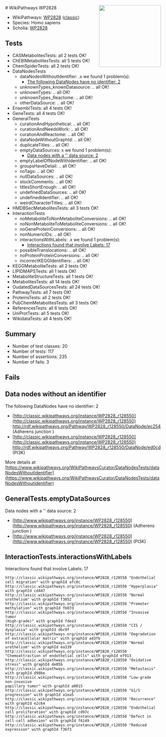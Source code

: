 <img style="float: right; width: 200px" src="https://upload.wikimedia.org/wikipedia/commons/thumb/8/83/Wplogo_with_text_500.png/640px-Wplogo_with_text_500.png" />
# WikiPathways WP2828

* WikiPathways: [WP2828](https://wikipathways.org/pathways/WP2828) ([classic](https://classic.wikipathways.org/instance/WP2828))
* Species: Homo sapiens
* Scholia: [WP2828](https://scholia.toolforge.org/wikipathways/WP2828)
## Tests
* CASMetabolitesTests: all 2 tests OK!
* ChEBIMetabolitesTests: all 5 tests OK!
* ChemSpiderTests: all 2 tests OK!
* DataNodesTests
    * dataNodesWithoutIdentifier: .x we found 1 problem(s):
        * [The following DataNodes have no identifier: 2](#d2d32fa1)
    * unknownTypes_knownDatasource: .. all OK!
    * unknownTypes: .. all OK!
    * unknownTypes_Reactome: .. all OK!
    * otherDataSource: .. all OK!
* EnsemblTests: all 4 tests OK!
* GeneTests: all 4 tests OK!
* GeneralTests
    * curationAndHypothetical: .. all OK!
    * curationAndNeedsWork: .. all OK!
    * curationAndReactome: .. all OK!
    * dataNodeWithoutGraphId: .. all OK!
    * duplicateTitles: .. all OK!
    * emptyDataSources: x we found 1 problem(s):
        * [Data nodes with a '' data source: 2](#3d121fcd)
    * emptyLabelOfNodeWithIdentifier: .. all OK!
    * groupsHaveDetail: .. all OK!
    * noTags: .. all OK!
    * nullDataSources: .. all OK!
    * stockComments: .. all OK!
    * titlesShortEnough: .. all OK!
    * undefinedDataSources: .. all OK!
    * undefinedIdentifier: .. all OK!
    * weirdCharacterTitles: .. all OK!
* HMDBSecMetabolitesTests: all 3 tests OK!
* InteractionTests
    * noMetaboliteToNonMetaboliteConversions: .. all OK!
    * noNonMetaboliteToMetaboliteConversions: .. all OK!
    * noGeneProteinConversions: .. all OK!
    * nonNumericIDs: .. all OK!
    * interactionsWithLabels: .x we found 1 problem(s):
        * [Interactions found that involve Labels: 17](#fe97a8bf)
    * possibleTranslocations: .. all OK!
    * noProteinProteinConversions: .. all OK!
    * incorrectKEGGIdentifiers: .. all OK!
* KEGGMetaboliteTests: all 2 tests OK!
* LIPIDMAPSTests: all 1 tests OK!
* MetaboliteStructureTests: all 1 tests OK!
* MetabolitesTests: all 14 tests OK!
* OudatedDataSourcesTests: all 24 tests OK!
* PathwayTests: all 7 tests OK!
* ProteinsTests: all 2 tests OK!
* PubChemMetabolitesTests: all 3 tests OK!
* ReferencesTests: all 6 tests OK!
* UniProtTests: all 5 tests OK!
* WikidataTests: all 4 tests OK!


## Summary

* Number of test classes: 20
* Number of tests: 117
* Number of assertions: 235
* Number of fails: 3

## Fails

<a name="d2d32fa1" />

## Data nodes without an identifier

The following DataNodes have no identifier: 2

* [http://classic.wikipathways.org/instance/WP2828_r128550](http://classic.wikipathways.org/instance/WP2828_r128550) http://rdf.wikipathways.org/Pathway/WP2828_r128550/DataNode/ec254 (Adherens junction
)
* [http://classic.wikipathways.org/instance/WP2828_r128550](http://classic.wikipathways.org/instance/WP2828_r128550) http://rdf.wikipathways.org/Pathway/WP2828_r128550/DataNode/ed0cd (PI3K)


More details at [https://www.wikipathways.org/WikiPathwaysCurator/DataNodesTests/dataNodesWithoutIdentifier](https://www.wikipathways.org/WikiPathwaysCurator/DataNodesTests/dataNodesWithoutIdentifier)

<a name="3d121fcd" />

## GeneralTests.emptyDataSources

Data nodes with a '' data source: 2

* [http://www.wikipathways.org/instance/WP2828_r128550](http://www.wikipathways.org/instance/WP2828_r128550) (Adherens junction
)
* [http://www.wikipathways.org/instance/WP2828_r128550](http://www.wikipathways.org/instance/WP2828_r128550) (PI3K)


<a name="fe97a8bf" />

## InteractionTests.interactionsWithLabels

Interactions found that involve Labels: 17
```
http://classic.wikipathways.org/instance/WP2828_r128550 "Endothelial cell migration" with graphId afc8c
http://classic.wikipathways.org/instance/WP2828_r128550 "Hyperplasia" with graphId cd447
http://classic.wikipathways.org/instance/WP2828_r128550 "Normal urothelium" with graphId f3052
http://classic.wikipathways.org/instance/WP2828_r128550 "Promoter methylation" with graphId fb07d
http://classic.wikipathways.org/instance/WP2828_r128550 "Invasive tumor
(High-grade)" with graphId fdea3
http://classic.wikipathways.org/instance/WP2828_r128550 "CIS / dysplasia" with graphId dbc9f
http://classic.wikipathways.org/instance/WP2828_r128550 "Degradation of extracellular matrix" with graphId a43fb
http://classic.wikipathways.org/instance/WP2828_r128550 "Normal
urothelium" with graphId ea339
http://classic.wikipathways.org/instance/WP2828_r128550 "Chemoattraction of endothelial cells" with graphId ef913
http://classic.wikipathways.org/instance/WP2828_r128550 "Oxidative stress" with graphId de05b
http://classic.wikipathways.org/instance/WP2828_r128550 "Metastasis" with graphId d98be
http://classic.wikipathways.org/instance/WP2828_r128550 "Low-grade
non-invasive
papillary tumor" with graphId a0015
http://classic.wikipathways.org/instance/WP2828_r128550 "G1/S progression" with graphId a1ea5
http://classic.wikipathways.org/instance/WP2828_r128550 "Recurrence" with graphId e2c64
http://classic.wikipathways.org/instance/WP2828_r128550 "Endothelial cell proliferation" with graphId cd97c
http://classic.wikipathways.org/instance/WP2828_r128550 "Defect in cell-cell adhesion" with graphId f6149
http://classic.wikipathways.org/instance/WP2828_r128550 "Reduced expression" with graphId f36f3
```

